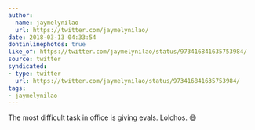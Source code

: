 ```yaml
---
author:
  name: jaymelynilao
  url: https://twitter.com/jaymelynilao/
date: 2018-03-13 04:33:54
dontinlinephotos: true
like_of: https://twitter.com/jaymelynilao/status/973416841635753984/
source: twitter
syndicated:
- type: twitter
  url: https://twitter.com/jaymelynilao/status/973416841635753984/
tags:
- jaymelynilao
---
```


The most difficult task in office is giving evals. Lolchos. 😅